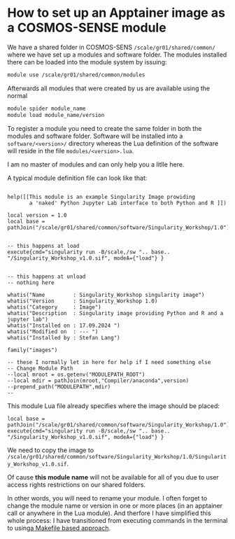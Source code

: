 # How to set up an Apptainer image as a COSMOS-SENSE module

We have a shared folder in COSMOS-SENS 
``/scale/gr01/shared/common/``
where we have set up a modules and software folder.
The modules installed there can be loaded into the module system by issuing:

```bash
module use /scale/gr01/shared/common/modules
```

Afterwards all modules that were created by us are available using the normal 

```bash
module spider module_name
module load module_name/version
```

To register a module you need to create the same folder in both the modules and software folder.
Software will be installed into a ``software/<version>/`` directory whereas the Lua definition of the software will reside in the file ``modules/<version>.lua``.

I am no master of modules and can only help you a litlle here.

A typical module definition file can look like that:

```text

help([[This module is an example Singularity Image prowiding
       a 'naked' Python Jupyter Lab interface to both Python and R ]])          
                                                            
local version = 1.0                                                      
local base = pathJoin("/scale/gr01/shared/common/software/Singularity_Workshop/1.0") 
                                                                                
                                               
-- this happens at load                                                        
execute{cmd="singularity run -B/scale,/sw ".. base.. "/Singularity_Workshop_v1.0.sif", modeA={"load"} }
                                                            
                                                                                
-- this happens at unload   
-- nothing here

whatis("Name         : Singularity_Workshop singularity image")                        
whatis("Version      : Singularity_Workshop 1.0)                                 
whatis("Category     : Image")                                                  
whatis("Description  : Singularity image providing Python and R and a jupyter lab")
whatis("Installed on : 17.09.2024 ")                                   
whatis("Modified on  : --- ")                                                   
whatis("Installed by : Stefan Lang")                                             
                                                                                
family("images")                                                                

-- these I normally let in here for help if I need something else                   
-- Change Module Path                                                           
--local mroot = os.getenv("MODULEPATH_ROOT")                                    
--local mdir = pathJoin(mroot,"Compiler/anaconda",version)                      
--prepend_path("MODULEPATH",mdir)                                               
-- 

```

This module Lua file already specifies where the image should be placed:
```text
local base = pathJoin("/scale/gr01/shared/common/software/Singularity_Workshop/1.0") 
execute{cmd="singularity run -B/scale,/sw ".. base.. "/Singularity_Workshop_v1.0.sif", modeA={"load"} }
```
We need to copy the image to ``/scale/gr01/shared/common/software/Singularity_Workshop/1.0/Singularity_Workshop_v1.0.sif``.

Of cause **this module name** will not be available for all of you due to user access rights restrictions on our shared folders.

In other words, you will need to rename your module. I often forget to change the module name or version in one or more places (in an apptainer call or anywhere in the Lua module). And therfore I have simplified this whole process: I have transitioned from executing commands in the terminal to using[a Makefile based approach](AMakefileBasedApproach.md).
